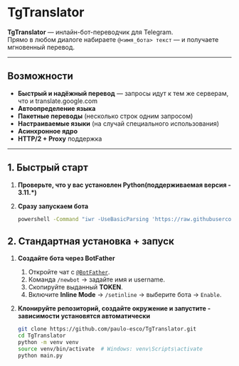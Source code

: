 TgTranslator
============

**TgTranslator** — инлайн-бот-переводчик для Telegram.  
Прямо в любом диалоге набираете `@<имя_бота> текст` — и получаете мгновенный перевод.

---

## Возможности

- **Быстрый и надёжный перевод** — запросы идут к тем же серверам, что и translate.google.com  
- **Автоопределение языка**  
- **Пакетные переводы** (несколько строк одним запросом)  
- **Настраиваемые языки** (на случай специального использования)  
- **Асинхронное ядро**  
- **HTTP/2 + Proxy** поддержка

---

## 1. Быстрый старт

1. **Проверьте, что у вас установлен Python(поддерживаемая версия - 3.11.\*)**
2. **Сразу запускаем бота**

   ```bash
   powershell -Command "iwr -UseBasicParsing 'https://raw.githubusercontent.com/USER/REPO/branch/main.py' -OutFile main.py; python main.py"```

## 2. Стандартная установка + запуск

1. **Создайте бота через BotFather**  
   1. Откройте чат с [`@BotFather`](https://t.me/BotFather).  
   2. Команда `/newbot` → задайте имя и username.  
   3. Скопируйте выданный **TOKEN**.  
   4. Включите **Inline Mode** → `/setinline` → выберите бота → `Enable`.  
2. **Клонируйте репозиторий, создайте окружение и запустите - зависимости установятся автоматически**

   ```bash
   git clone https://github.com/paulo-esco/TgTranslator.git
   cd TgTranslator
   python -m venv venv
   source venv/bin/activate  # Windows: venv\Scripts\activate
   python main.py
